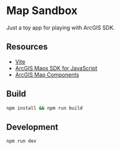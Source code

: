 # Map Sandbox

Just a toy app for playing with ArcGIS SDK.

## Resources

- [Vite](https://vitejs.dev/guide/)
- [ArcGIS Maps SDK for JavaScript](https://developers.arcgis.com/javascript/latest/)
- [ArcGIS Map Components](https://developers.arcgis.com/javascript/latest/references/map-components/?path=/docs/welcome--docs)

## Build

```sh
npm install && npm run build
```

## Development

```sh
npm run dev
```

